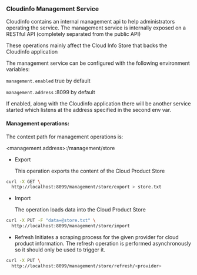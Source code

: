 ### Cloudinfo Management Service

Cloudinfo contains an internal management api to help administrators operating the service.
The management service is internally exposed on a RESTful API (completely separated from the public API)

These operations mainly affect the Cloud Info Store that backs the Cloudinfo application

The management service can be configured with the following environment variables:

``management.enabled`` true by default

``management.address`` :8099 by default

If enabled, along with the Cloudinfo application there will be another service started which listens at the address specified in the second env var.

#### Management operations:

The context path for management operations is:

<management.address>:/management/store

* Export

    This operation exports the content of the Cloud Product Store
```bash
curl -X GET \
  http://localhost:8099/management/store/export > store.txt
```

* Import

    The operation loads data into the Cloud Product Store

```bash
curl -X PUT -F "data=@store.txt" \
  http://localhost:8099/management/store/import
```

* Refresh
Initiates a scraping process for the given provider for cloud product information. The refresh operation is performed asynchronously so it should only be used to trigger it.
```bash
curl -X PUT \
  http://localhost:8099/management/store/refresh/<provider>
```


 
